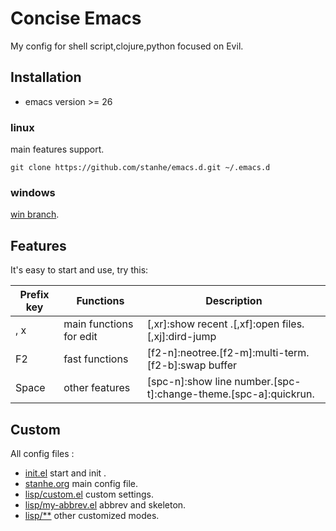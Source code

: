 # Concise Emacs
My config for shell script,clojure,python focused on Evil.

## Installation
* emacs version >= 26
### linux
main features support.
```
git clone https://github.com/stanhe/emacs.d.git ~/.emacs.d
```
### windows

[win branch](https://github.com/stanhe/emacs.d/tree/win).

## Features
It's easy to start and use, try this:

Prefix key |Functions|Description
-|-|-
, x|main functions for edit| [,xr]:show recent .[,xf]:open files.[,xj]:dird-jump
F2|fast functions| [f2-n]:neotree.[f2-m]:multi-term.[f2-b]:swap buffer
Space|other features| [spc-n]:show line number.[spc-t]:change-theme.[spc-a]:quickrun.

## Custom
All config files :
* [init.el](./init.el) start and init .
* [stanhe.org](./stanhe.org) main config file.
* [lisp/custom.el](./lisp/custom.el) custom settings.
* [lisp/my-abbrev.el](./lisp/my-abbrev.el) abbrev and skeleton.
* [lisp/**](./lisp/) other customized modes.

